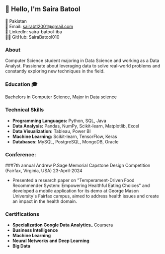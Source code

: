 ## 👋 Hello, I'm Saira Batool

📍 Pakistan<br/>
📧 Email: sairabtl2001@gmail.com<br/>
🔗 LinkedIn: saira-batool-iba<br/>
👨‍💻 GitHub: SairaBatool010<br/>

### About
Computer Science student majoring in Data Science and working as a Data Analyst. Passionate about leveraging data to solve real-world problems and constantly exploring new techniques in the field.

### Education 🎓
Bachelors in Computer Science, Major in Data science<br/>
### Technical Skills
- **Programming Languages:** Python, SQL, Java
- **Data Analysis:** Pandas, NumPy, Scikit-learn, Matplotlib, Excel
- **Data Visualization:** Tableau, Power BI
- **Machine Learning:** Scikit-learn, TensorFlow, Keras
- **Databases:** MySQL, PostgreSQL, MongoDB, Oracle

### Conference:
###7th annual Andrew P.Sage Memorial Capstone Design Competition (Fairfax, Virginia, USA)      23-April-2024
- Presented a research paper on "Temperament-Driven Food Recommender System: Empowering Healthful Eating Choices" and developed a mobile application for its demo at George Mason University's Fairfax campus, aimed to address health issues and create an impact in the health domain.

### Certifications
- **Specialization Google Data Analytics**_ Coursera
- **Business Intelligence**
- **Machine Learning**
- **Neural Networks and Deep Learning**
- **Big Data**

<!--



**SairaBatool010/SairaBatool010** is a ✨ _special_ ✨ repository because its `README.md` (this file) appears on your GitHub profile.

Here are some ideas to get you started:

- 🔭 I’m currently working on ...
- 🌱 I’m currently learning ...
- 👯 I’m looking to collaborate on ...
- 🤔 I’m looking for help with ...
- 💬 Ask me about ...
- 📫 How to reach me: ...
- 😄 Pronouns: ...
- ⚡ Fun fact: ...
-->
